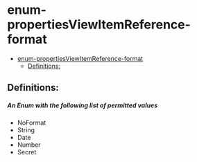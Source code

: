 <a name="enum-propertiesviewitemreference-format"></a>
# enum-propertiesViewItemReference-format
* [enum-propertiesViewItemReference-format](#enum-propertiesviewitemreference-format)
    * [Definitions:](#enum-propertiesviewitemreference-format-definitions)

<a name="enum-propertiesviewitemreference-format-definitions"></a>
## Definitions:
<a name="enum-propertiesviewitemreference-format-definitions-an-enum-with-the-following-list-of-permitted-values"></a>
##### An Enum with the following list of permitted values
- NoFormat
- String
- Date
- Number
- Secret
